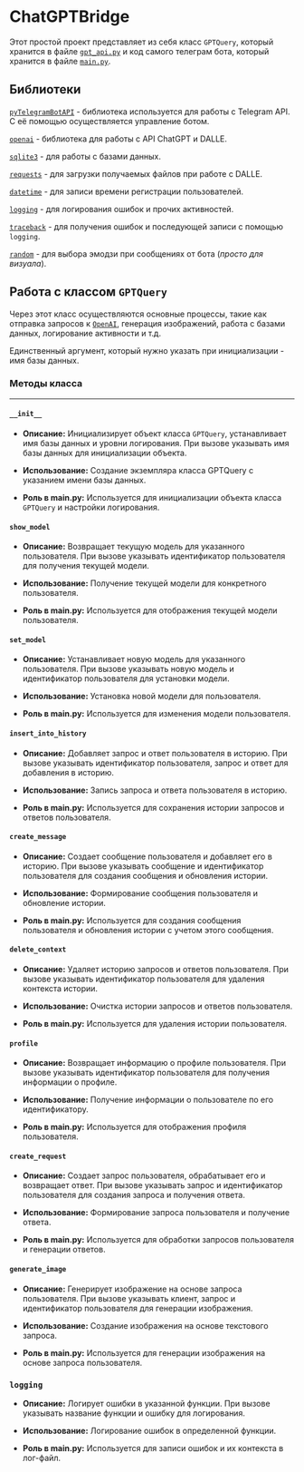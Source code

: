 # ChatGPTBridge

Этот простой проект представляет из себя класс ```GPTQuery```, который хранится в файле [```gpt_api.py```](https://github.com/Orex2105/ChatGPTBridge/blob/main/gpt_api.py) и код самого телеграм бота, который хранится в файле [```main.py```](https://github.com/Orex2105/ChatGPTBridge/blob/main/main.py).

## Библиотеки

[```pyTelegramBotAPI```](https://pypi.org/project/pyTelegramBotAPI/) - библиотека используется для работы с Telegram API. С её помощью осуществляется управление ботом.

[```openai```](https://pypi.org/project/openai/#:~:text=The%20OpenAI%20Python%20library%20provides,reference%20and%20the%20OpenAI%20Cookbook) - библиотека для работы с API ChatGPT и DALLE.

[```sqlite3```](https://docs.python.org/3/library/sqlite3.html) - для работы с базами данных.

[```requests```](https://pypi.org/project/requests/) - для загрузки получаемых файлов при работе с DALLE.

[```datetime```](https://docs.python.org/3/library/datetime.html) - для записи времени регистрации пользователей.

[```logging```](https://docs.python.org/3/library/logging.html) - для логирования ошибок и прочих активностей.

[```traceback```](https://docs.python.org/3/library/traceback.html) - для получения ошибок и последующей записи с помощью ```logging```.

[```random```](https://docs.python.org/3/library/random.html) - для выбора эмодзи при сообщениях от бота (*просто для визуала*).


## Работа с классом ```GPTQuery```

Через этот класс осуществляются основные процессы, такие как отправка запросов к [```OpenAI```](https://openai.com/), генерация изображений, работа с базами данных, логирование активности и т.д.

Единственный аргумент, который нужно указать при инициализации - имя базы данных.

### **Методы класса**
___
#### ```__init__```
* **Описание:** Инициализирует объект класса ```GPTQuery```, устанавливает имя базы данных и уровни логирования.
При вызове указывать имя базы данных для инициализации объекта.

* **Использование:** Создание экземпляра класса GPTQuery с указанием имени базы данных.

* **Роль в main.py:** Используется для инициализации объекта класса ```GPTQuery``` и настройки логирования.

#### ```show_model```
* **Описание:** Возвращает текущую модель для указанного пользователя. При вызове указывать идентификатор пользователя для получения текущей модели.

* **Использование:** Получение текущей модели для конкретного пользователя.

* **Роль в main.py:** Используется для отображения текущей модели пользователя.

#### ```set_model```
* **Описание:** Устанавливает новую модель для указанного пользователя. При вызове указывать новую модель и идентификатор пользователя для установки модели.

* **Использование:** Установка новой модели для пользователя.

* **Роль в main.py:** Используется для изменения модели пользователя.

#### ```insert_into_history```
* **Описание:** Добавляет запрос и ответ пользователя в историю. При вызове указывать идентификатор пользователя, запрос и ответ для добавления в историю.

* **Использование:** Запись запроса и ответа пользователя в историю.

* **Роль в main.py:** Используется для сохранения истории запросов и ответов пользователя.

#### ```create_message```
* **Описание:** Создает сообщение пользователя и добавляет его в историю. При вызове указывать сообщение и идентификатор пользователя для создания сообщения и обновления истории.

* **Использование:** Формирование сообщения пользователя и обновление истории.

* **Роль в main.py:** Используется для создания сообщения пользователя и обновления истории с учетом этого сообщения.
  
#### ```delete_context```
* **Описание:** Удаляет историю запросов и ответов пользователя. При вызове указывать идентификатор пользователя для удаления контекста истории.

* **Использование:** Очистка истории запросов и ответов пользователя.

* **Роль в main.py:** Используется для удаления истории пользователя.

#### ```profile```
* **Описание:** Возвращает информацию о профиле пользователя. При вызове указывать идентификатор пользователя для получения информации о профиле.

* **Использование:** Получение информации о пользователе по его идентификатору.

* **Роль в main.py:** Используется для отображения профиля пользователя.

#### ```create_request```
* **Описание:** Создает запрос пользователя, обрабатывает его и возвращает ответ. При вызове указывать запрос и идентификатор пользователя для создания запроса и получения ответа.

* **Использование:** Формирование запроса пользователя и получение ответа.

* **Роль в main.py:** Используется для обработки запросов пользователя и генерации ответов.

#### ```generate_image```
* **Описание:** Генерирует изображение на основе запроса пользователя. При вызове указывать клиент, запрос и идентификатор пользователя для генерации изображения.

* **Использование:** Создание изображения на основе текстового запроса.

* **Роль в main.py:** Используется для генерации изображения на основе запроса пользователя.

### ```logging```
* **Описание:** Логирует ошибки в указанной функции. При вызове указывать название функции и ошибку для логирования.

* **Использование:** Логирование ошибок в определенной функции.

* **Роль в main.py:** Используется для записи ошибок и их контекста в лог-файл.
